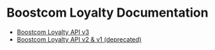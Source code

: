 # Boostcom Loyalty Documentation

* <a href='/bl-api/v3/'>Boostcom Loyalty API v3</a>
* <a href='/bl-api/v2+v1/'>Boostcom Loyalty API v2 & v1 (deprecated)</a>

